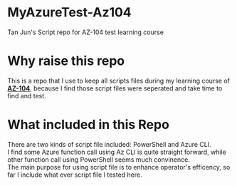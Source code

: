 # MyAzureTest-Az104
 Tan Jun's Script repo for AZ-104 test learning course
# Why raise this repo
 This is a repo that I use to keep all scripts files during my learning course of **[AZ-104](https://learn.microsoft.com/en-us/certifications/azure-administrator/?wt.mc_id=esi_lxp_webpage_wwl)**, because I find those script files were seperated and take time to find and test.

# What included in this Repo
There are two kinds of script file included: PowerShell and Azure CLI.<br>
I find some Azure function call using Az CLI is quite straight forward, while other function call using PowerShell seems much convinence. <br>
The main purpose for using script file is to enhance operator's efficency, so far I include what ever script file I tested here. 